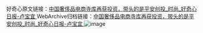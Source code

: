好奇心原文链接：[中国奢侈品电商寺库再获投资，带头的是平安创投_时尚_好奇心日报-卢宝宜 ](https://www.qdaily.com/articles/11943.html)
WebArchive归档链接：[中国奢侈品电商寺库再获投资，带头的是平安创投_时尚_好奇心日报-卢宝宜 ](http://web.archive.org/web/20171021124133/http://www.qdaily.com:80/articles/11943.html)
![image](http://ww3.sinaimg.cn/large/007d5XDply1g3wbg1xn1yj30u03pye81)